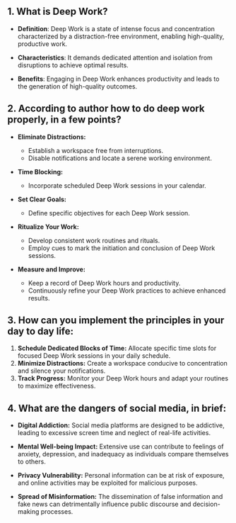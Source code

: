 ## 1. What is Deep Work?

- **Definition**: Deep Work is a state of intense focus and concentration characterized by a distraction-free environment, enabling high-quality, productive work.

- **Characteristics**: It demands dedicated attention and isolation from disruptions to achieve optimal results.

- **Benefits**: Engaging in Deep Work enhances productivity and leads to the generation of high-quality outcomes.

## 2. According to author how to do deep work properly, in a few points?

- **Eliminate Distractions:** 
   - Establish a workspace free from interruptions.
   - Disable notifications and locate a serene working environment.

- **Time Blocking:** 
   - Incorporate scheduled Deep Work sessions in your calendar.

- **Set Clear Goals:** 
   - Define specific objectives for each Deep Work session.

- **Ritualize Your Work:** 
   - Develop consistent work routines and rituals.
   - Employ cues to mark the initiation and conclusion of Deep Work sessions.

- **Measure and Improve:** 
   - Keep a record of Deep Work hours and productivity.
   - Continuously refine your Deep Work practices to achieve enhanced results.

## 3. How can you implement the principles in your day to day life:

1. **Schedule Dedicated Blocks of Time:** Allocate specific time slots for focused Deep Work sessions in your daily schedule.
2. **Minimize Distractions:** Create a workspace conducive to concentration and silence your notifications.
3. **Track Progress:** Monitor your Deep Work hours and adapt your routines to maximize effectiveness.

## 4. What are the dangers of social media, in brief:

- **Digital Addiction:** Social media platforms are designed to be addictive, leading to excessive screen time and neglect of real-life activities.

- **Mental Well-being Impact:** Extensive use can contribute to feelings of anxiety, depression, and inadequacy as individuals compare themselves to others.

- **Privacy Vulnerability:** Personal information can be at risk of exposure, and online activities may be exploited for malicious purposes.

- **Spread of Misinformation:** The dissemination of false information and fake news can detrimentally influence public discourse and decision-making processes.